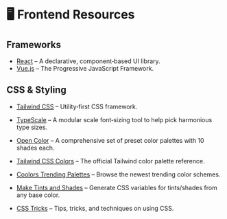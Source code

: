 # 🖥️ Frontend Resources

## Frameworks

- [React](https://reactjs.org/) – A declarative, component‑based UI library.
- [Vue.js](https://vuejs.org/) – The Progressive JavaScript Framework.

## CSS & Styling

- [Tailwind CSS](https://tailwindcss.com/) – Utility‑first CSS framework.
   
- [TypeScale](https://typescale.com/) – A modular scale font‑sizing tool to help pick harmonious type sizes.
  
- [Open Color](https://yeun.github.io/open-color/) – A comprehensive set of preset color palettes with 10 shades each.
  
- [Tailwind CSS Colors](https://tailwindcss.com/docs/colors) – The official Tailwind color palette reference.
  
- [Coolors Trending Palettes](https://coolors.co/palettes/trending) – Browse the newest trending color schemes.
  
- [Make Tints and Shades](https://maketintsandshades.com/) – Generate CSS variables for tints/shades from any base color.
  
- [CSS Tricks](https://css-tricks.com/) – Tips, tricks, and techniques on using CSS.
